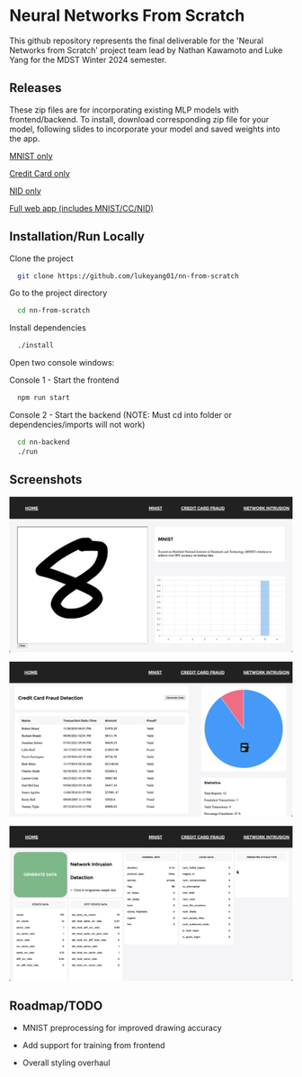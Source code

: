 # Neural Networks From Scratch

This github repository represents the final deliverable for the 'Neural Networks from Scratch' project team lead by Nathan Kawamoto and Luke Yang for the MDST Winter 2024 semester.

## Releases

These zip files are for incorporating existing MLP models with frontend/backend. To install, download corresponding zip file for your model, following slides to incorporate your model and saved weights into the app.

[MNIST only](/releases/mnist_only.zip)

[Credit Card only](/releases/cc_only.zip)

[NID only](/releases/nid_only.zip)

[Full web app (includes MNIST/CC/NID)](/releases/full_app.zip)

## Installation/Run Locally

Clone the project

```bash
  git clone https://github.com/lukeyang01/nn-from-scratch
```

Go to the project directory

```bash
  cd nn-from-scratch
```

Install dependencies

```bash
  ./install
```

Open two console windows:

Console 1 - Start the frontend

```bash
  npm run start
```

Console 2 - Start the backend (NOTE: Must cd into folder or dependencies/imports will not work)

```bash
  cd nn-backend
  ./run
```

## Screenshots

![MNIST](/screenshots/mnist_preview.png)

![Credit Card](/screenshots/credit_card_preview.png)

![Network Intrusion](/screenshots/nid_preview.png)

## Roadmap/TODO

- MNIST preprocessing for improved drawing accuracy

- Add support for training from frontend

- Overall styling overhaul
